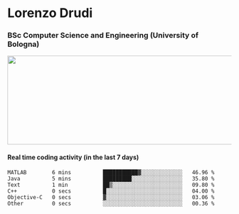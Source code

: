 # Lorenzo Drudi
### BSc Computer Science and Engineering (University of Bologna)

<img src="https://github-readme-stats-tau-rust-81.vercel.app///api?username=LorenzoDrudi&count_private=true&show_icons=true&theme=gruvbox" height=200px width=550px>

<!---Use wakatime plugins to track the coding time--->
#### Real time coding activity (in the last 7 days)
<!--START_SECTION:waka-->

```text
MATLAB        6 mins          ███████████▓░░░░░░░░░░░░░   46.96 %
Java          5 mins          █████████░░░░░░░░░░░░░░░░   35.80 %
Text          1 min           ██▒░░░░░░░░░░░░░░░░░░░░░░   09.80 %
C++           0 secs          █░░░░░░░░░░░░░░░░░░░░░░░░   04.00 %
Objective-C   0 secs          ▓░░░░░░░░░░░░░░░░░░░░░░░░   03.06 %
Other         0 secs          ░░░░░░░░░░░░░░░░░░░░░░░░░   00.36 %
```

<!--END_SECTION:waka-->
